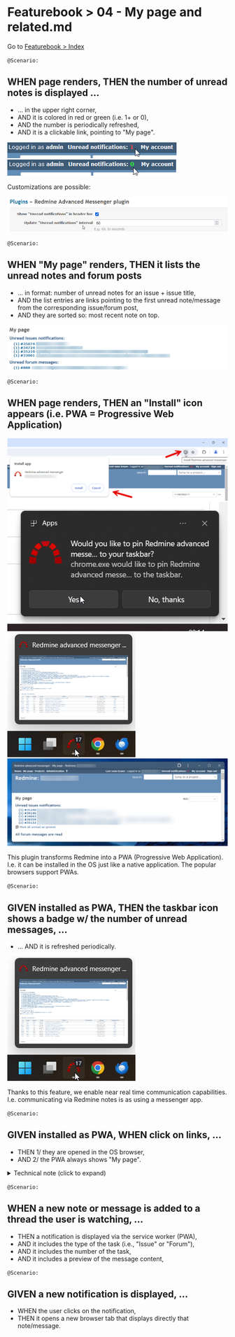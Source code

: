 # Featurebook > 04 - My page and related.md

Go to [Featurebook > Index](../FEATUREBOOK.md)

`@Scenario:`
## WHEN page renders, THEN the number of unread notes is displayed ...

* ... in the upper right corner, 
* AND it is colored in red or green (i.e. 1+ or 0),
* AND the number is periodically refreshed,
* AND it is a clickable link, pointing to "My page".

![number of messages in header](img/messagesInHeaderRed.png)
![number of messages in header](img/messagesInHeaderGreen.png)

Customizations are possible:

![plugin options for number of messages](img/messagesInHeaderUpdateInterval.png)

`@Scenario:`
## WHEN "My page" renders, THEN it lists the unread notes and forum posts

* ... in format: number of unread notes for an issue + issue title,
* AND the list entries are links pointing to the first unread note/message from the corresponding issue/forum post,
* AND they are sorted so: most recent note on top.

![myPage](img/myPage.png)

`@Scenario:`
## WHEN page renders, THEN an "Install" icon appears (i.e. PWA = Progressive Web Application)

![pwa1](img/pwa1.png)
![pwa2](img/pwa2.png)
![pwa3](img/pwa3.png)
![pwa4](img/pwa4.png)

This plugin transforms Redmine into a PWA (Progressive Web Application). I.e. it can be installed in the OS just like a native application. The popular browsers support PWAs. 

`@Scenario:`
## GIVEN installed as PWA, THEN the taskbar icon shows a badge w/ the number of unread messages, ...

* ... AND it is refreshed periodically.

![pwa3](img/pwa3.png)

Thanks to this feature, we enable near real time communication capabilities. I.e. communicating via Redmine notes is as using a messenger app.

`@Scenario:`
## GIVEN installed as PWA, WHEN click on links, ...

* THEN 1/ they are opened in the OS browser,
* AND 2/ the PWA always shows "My page".

<details>
<summary>Technical note (click to expand)</summary>
  
* For 1/, as there isn't native functionality to support this use case, we use the hack: on click: we modify all the links from the DOM by adding `target="_blank"`.
* For 2/, for most cases, we should be covered by 1/. And there is also a timer that periodically checks that we are still on "My page". And if not => redirect.

</details>


`@Scenario:`

## WHEN a new note or message is added to a thread the user is watching, ...

* THEN a notification is displayed via the service worker (PWA),
* AND it includes the type of the task (i.e., "Issue" or "Forum"),
* AND it includes the number of the task,
* AND it includes a preview of the message content,

`@Scenario:`

## GIVEN a new notification is displayed, ...

* WHEN the user clicks on the notification,
* THEN it opens a new browser tab that displays directly that note/message.
